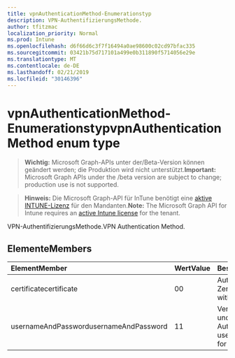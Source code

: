 ```yaml
---
title: vpnAuthenticationMethod-Enumerationstyp
description: VPN-AuthentifizierungsMethode.
author: tfitzmac
localization_priority: Normal
ms.prod: Intune
ms.openlocfilehash: d6f66d6c3f7f16494a0ae98600c02cd97bfac335
ms.sourcegitcommit: 03421b75d717101a499e0b311890f5714056e29e
ms.translationtype: MT
ms.contentlocale: de-DE
ms.lasthandoff: 02/21/2019
ms.locfileid: "30146396"
---
```

# <a name="vpnauthenticationmethod-enum-type"></a><span data-ttu-id="16e2b-103">vpnAuthenticationMethod-Enumerationstyp</span><span class="sxs-lookup"><span data-stu-id="16e2b-103">vpnAuthenticationMethod enum type</span></span>

> <span data-ttu-id="16e2b-104">**Wichtig:** Microsoft Graph-APIs unter der/Beta-Version können geändert werden; die Produktion wird nicht unterstützt.</span><span class="sxs-lookup"><span data-stu-id="16e2b-104">**Important:** Microsoft Graph APIs under the /beta version are subject to change; production use is not supported.</span></span>

> <span data-ttu-id="16e2b-105">**Hinweis:** Die Microsoft Graph-API für InTune benötigt eine [aktive INTUNE-Lizenz](https://go.microsoft.com/fwlink/?linkid=839381) für den Mandanten.</span><span class="sxs-lookup"><span data-stu-id="16e2b-105">**Note:** The Microsoft Graph API for Intune requires an [active Intune license](https://go.microsoft.com/fwlink/?linkid=839381) for the tenant.</span></span>

<span data-ttu-id="16e2b-106">VPN-AuthentifizierungsMethode.</span><span class="sxs-lookup"><span data-stu-id="16e2b-106">VPN Authentication Method.</span></span>

## <a name="members"></a><span data-ttu-id="16e2b-107">Elemente</span><span class="sxs-lookup"><span data-stu-id="16e2b-107">Members</span></span>
|<span data-ttu-id="16e2b-108">Element</span><span class="sxs-lookup"><span data-stu-id="16e2b-108">Member</span></span>|<span data-ttu-id="16e2b-109">Wert</span><span class="sxs-lookup"><span data-stu-id="16e2b-109">Value</span></span>|<span data-ttu-id="16e2b-110">Beschreibung</span><span class="sxs-lookup"><span data-stu-id="16e2b-110">Description</span></span>|
|:---|:---|:---|
|<span data-ttu-id="16e2b-111">certificate</span><span class="sxs-lookup"><span data-stu-id="16e2b-111">certificate</span></span>|<span data-ttu-id="16e2b-112">0</span><span class="sxs-lookup"><span data-stu-id="16e2b-112">0</span></span>|<span data-ttu-id="16e2b-113">Authentifizieren mit einem Zertifikat.</span><span class="sxs-lookup"><span data-stu-id="16e2b-113">Authenticate with a certificate.</span></span>|
|<span data-ttu-id="16e2b-114">usernameAndPassword</span><span class="sxs-lookup"><span data-stu-id="16e2b-114">usernameAndPassword</span></span>|<span data-ttu-id="16e2b-115">1</span><span class="sxs-lookup"><span data-stu-id="16e2b-115">1</span></span>|<span data-ttu-id="16e2b-116">Verwenden Sie username und Password für die Authentifizierung.</span><span class="sxs-lookup"><span data-stu-id="16e2b-116">Use username and password for authentication.</span></span>|




